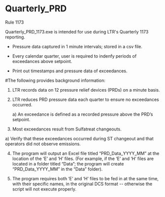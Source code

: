 # Quarterly_PRD
Rule 1173

Quarterly_PRD_1173.exe is intended for use during LTR's Quarterly 1173 reporting.

- Pressure data captured in 1 minute intervals; stored in a csv file.

- Every calendar quarter, user is required to indenfy periods of exceedances above setpoint.

- Print out timestamps and pressure data of exceedances.

#The following provides background information:

1) LTR records data on 12 pressure relief devices (PRDs) on a minute basis.

2) LTR reduces PRD pressure data each quarter to ensure no exceedances occurred.

	a) An exceedance is defined as a recorded pressure 
	above the PRD’s setpoint.

3) Most exceedances result from Sulfatreat changeouts. 
  
  a) Verify that these exceedances occurred during ST changeout and that operators did not observe emissions.

4) The program will output an Excel file titled “PRD_Data_YYYY_MM” at the location of the ‘E’ and ‘H’ files. (For example, if the ‘E’ and ‘H’ files are located in a folder titled “Data”; the program will create “PRD_Data_YYYY_MM” in the “Data” folder).

5) The program requires both ‘E’ and ‘H’ files to be fed in at the same time, with their specific names, in the original DCS format -- otherwise the script will not execute properly.


